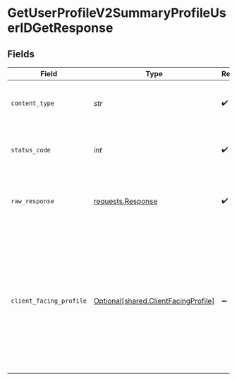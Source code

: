 # GetUserProfileV2SummaryProfileUserIDGetResponse


## Fields

| Field                                                                                                                                                                                            | Type                                                                                                                                                                                             | Required                                                                                                                                                                                         | Description                                                                                                                                                                                      | Example                                                                                                                                                                                          |
| ------------------------------------------------------------------------------------------------------------------------------------------------------------------------------------------------ | ------------------------------------------------------------------------------------------------------------------------------------------------------------------------------------------------ | ------------------------------------------------------------------------------------------------------------------------------------------------------------------------------------------------ | ------------------------------------------------------------------------------------------------------------------------------------------------------------------------------------------------ | ------------------------------------------------------------------------------------------------------------------------------------------------------------------------------------------------ |
| `content_type`                                                                                                                                                                                   | *str*                                                                                                                                                                                            | :heavy_check_mark:                                                                                                                                                                               | HTTP response content type for this operation                                                                                                                                                    |                                                                                                                                                                                                  |
| `status_code`                                                                                                                                                                                    | *int*                                                                                                                                                                                            | :heavy_check_mark:                                                                                                                                                                               | HTTP response status code for this operation                                                                                                                                                     |                                                                                                                                                                                                  |
| `raw_response`                                                                                                                                                                                   | [requests.Response](https://requests.readthedocs.io/en/latest/api/#requests.Response)                                                                                                            | :heavy_check_mark:                                                                                                                                                                               | Raw HTTP response; suitable for custom response parsing                                                                                                                                          |                                                                                                                                                                                                  |
| `client_facing_profile`                                                                                                                                                                          | [Optional[shared.ClientFacingProfile]](../../models/shared/clientfacingprofile.md)                                                                                                               | :heavy_minus_sign:                                                                                                                                                                               | Successful Response                                                                                                                                                                              | {<br/>"id": "085c97ac-9c76-4f7e-a17a-ad591e885788",<br/>"height": 183,<br/>"source": {<br/>"name": "Oura",<br/>"slug": "oura",<br/>"logo": "https://logo_url.com"<br/>},<br/>"user_id": "b2b9cfe9-b0f2-43a5-8dbf-22ecf06a1ae3"<br/>} |